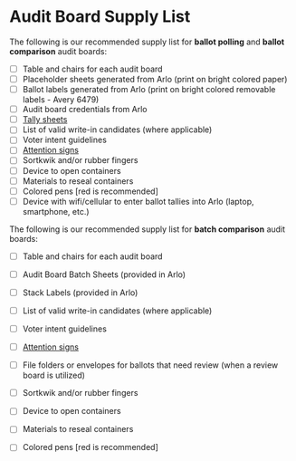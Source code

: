 # Audit Board Supply List

The following is our recommended supply list for **ballot polling** and **ballot comparison** audit boards:

* [ ] Table and chairs for each audit board
* [ ] Placeholder sheets generated from Arlo (print on bright colored paper)
* [ ] Ballot labels generated from Arlo (print on bright colored removable labels - Avery 6479)
* [ ] Audit board credentials from Arlo
* [ ] [Tally sheets](https://docs.google.com/document/d/1CGAXmNSlCCXtUOYWMEby9zrxUXDZLkReqhRWg-Or0SI/edit?usp=sharing)
* [ ] List of valid write-in candidates (where applicable)
* [ ] Voter intent guidelines
* [ ] [Attention signs](../resources/rla-model-legislation.md)
* [ ] Sortkwik and/or rubber fingers
* [ ] Device to open containers
* [ ] Materials to reseal containers
* [ ] Colored pens \[red is recommended]
* [ ] Device with wifi/cellular to enter ballot tallies into Arlo (laptop, smartphone, etc.)

The following is our recommended supply list for **batch comparison** audit boards:

* [ ] Table and chairs for each audit board
* [ ] Audit Board Batch Sheets (provided in Arlo)
* [ ] Stack Labels (provided in Arlo)
* [ ] List of valid write-in candidates (where applicable)
* [ ] Voter intent guidelines
* [ ] [Attention signs](../resources/rla-model-legislation.md)
* [ ] File folders or envelopes for ballots that need review (when a review board is utilized)
* [ ] Sortkwik and/or rubber fingers
* [ ] Device to open containers
* [ ] Materials to reseal containers
* [ ] Colored pens \[red is recommended]

